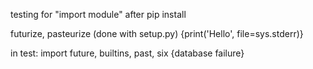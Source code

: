 
testing for "import module" after pip install

futurize, pasteurize (done with setup.py) {print('Hello', file=sys.stderr)}

in test: import future, builtins, past, six {database failure}
